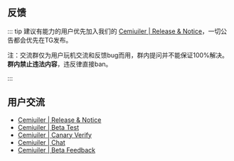 ## 反馈

::: tip 建议有能力的用户优先加入我们的 [Cemiuiler | Release & Notice](https://t.me/cemiuiler_release)，一切公告都会优先在TG发布。

注：交流群仅为用户玩机交流和反馈bug而用，群内提问并不能保证100%解决。**群内禁止违法内容**，违反律直接ban。 

:::
## 用户交流

- [Cemiuiler | Release & Notice](https://t.me/cemiuiler_release)
- [Cemiuiler | Beta Test](https://t.me/cemiuiler_beta)
- [Cemiuiler | Canary Verify](https://t.me/cemiuiler_canary_verify)
- [Cemiuiler | Chat](https://t.me/cemiuiler_chat)
- [Cemiuiler | Beta Feedback](https://t.me/cemiuiler_beta_feedback)
